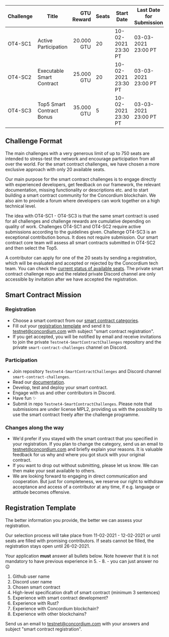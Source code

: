 | Challenge | Title | GTU Reward | Seats | Start Date | Last Date for Submission  |
| -         | -     |          -:| -     |-           | -                         |
| OT4-SC1   | Active Participation       | 20.000 GTU | 20 | 10-02-2021 23:30 PT | 03-03-2021 23:00 PT |
| OT4-SC2   | Executable Smart Contract  | 25.000 GTU | 20 | 10-02-2021 23:30 PT | 03-03-2021 23:00 PT |
| OT4-SC3   | Top5 Smart Contract Bonus  | 35.000 GTU | 5  | 10-02-2021 23:30 PT | 03-03-2021 23:00 PT |
##

## Challenge Format

The main challenges with a very generous limit of up to 750 seats are intended to stress-test the network and encourage participation from all over the world. 
For the smart contract challenges, we have chosen a more exclusive approach with only 20 available seats. 

Our main purpose for the smart contract challenges is to engage directly with experienced developers, get feedback on our framework, the relevant documentation, missing functionality or descriptions etc. and to start building a smart contract community for the Concordium blockchain. 
We also aim to provide a forum where developers can work together on a high technical level.

The idea with OT4-SC1 - OT4-SC3 is that the same smart contract is used for all challenges and challenge rewards are cumulative depending on quality of work. Challenges OT4-SC1 and OT4-SC2 require active submissions according to the guidelines given. Challenge OT4-SC3 is an exceptional contribution bonus. It does not require submission. Our smart contract core team will assess all smart contracts submitted in OT4-SC2 and then select the Top5.

A contributor can apply for one of the 20 seats by sending a registration, which will be evaluated and accepted or rejected by the Concordium tech team. You can check the [current status of available seats](/smart-contract-seats.md). The private smart contract challenge repo and the related private Discord channel are only accessible by invitation after we have accepted the registration.

## Smart Contract Mission

### Registration

- Choose a smart contract from our [smart contract categories](/smart-contract-categories.md).
- Fill out your [registration template](#registration-template) and send it to [testnet@concordium.com](mailto:testnet@concordium.com) with subject "smart contract registration".
- If you get accepted, you will be notified by email and receive invitations to join the private `Testnet4-SmartContractChallenges` repository and the private `smart-contract-challenges` channel on Discord. 

### Participation

- Join repository `Testnet4-SmartContractChallenges` and Discord channel `smart-contract-challenges`.
- Read our [documentation](https://developers.concordium.com/en/testnet4/smart-contracts/index.html).
- Develop, test and deploy your smart contract.
- Engage with us and other contributors in Discord.
- Have fun :sparkles:
- Submit in repo `Testnet4-SmartContractChallenges`. Please note that submissions are under license MPL2, providing us with the possibility to use the smart contract freely after the challenge programme.

### Changes along the way

- We'd prefer if you stayed with the smart contract that you specified in your registration. If you plan to change the category, send us an email to [testnet@concordium.com](mailto:testnet@concordium.com) and briefly explain your reasons. It is valuable feedback for us why and where you got stuck with your original contract.
- If you want to drop out without submitting, please let us know. We can then make your seat available to others.
- We are looking forward to engaging in direct communication and cooperation. But just for completeness, we reserve our right to withdraw acceptance and access of a contributor at any time, if e.g. language or attitude becomes offensive.

 
 ## Registration Template
   
The better information you provide, the better we can assess your registration.

Our selection process will take place from 11-02-2021 - 12-02-2021 or until seats are filled with promising contributors. If seats cannot be filled, the registration stays open until 26-02-2021.

Your application **must** answer all bullets below. Note however that it is not mandatory to have previous experience in 5. - 8. - you can just answer no :wink:
1. Github user name
1. Discord user name
1. Chosen smart contract
1. High-level specification draft of smart contract (minimum 3 sentences)
1. Experience with smart contract development?
1. Experience with Rust?
1. Experience with Concordium blockchain?
1. Experience with other blockchains?

Send us an email to [testnet@concordium.com](mailto:testnet@concordium.com) with your answers and subject "smart contract registration".
